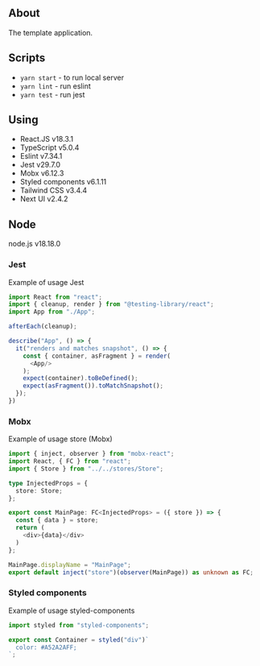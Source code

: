## About

The template application.

## Scripts

* `yarn start` - to run local server
* `yarn lint` - run eslint
* `yarn test` - run jest

## Using
- React.JS v18.3.1
- TypeScript v5.0.4
- Eslint v7.34.1
- Jest v29.7.0
- Mobx v6.12.3
- Styled components v6.1.11
- Tailwind CSS v3.4.4
- Next UI v2.4.2

## Node
node.js v18.18.0

### Jest
Example of usage Jest
```typescript
import React from "react";
import { cleanup, render } from "@testing-library/react";
import App from "./App";

afterEach(cleanup);

describe("App", () => {
  it("renders and matches snapshot", () => {
    const { container, asFragment } = render(
      <App/>
    );
    expect(container).toBeDefined();
    expect(asFragment()).toMatchSnapshot();
  });
})
```

### Mobx
Example of usage store (Mobx)
```typescript
import { inject, observer } from "mobx-react";
import React, { FC } from "react";
import { Store } from "../../stores/Store";

type InjectedProps = {
  store: Store;
};

export const MainPage: FC<InjectedProps> = ({ store }) => {
  const { data } = store;
  return (
    <div>{data}</div>
  )
};

MainPage.displayName = "MainPage";
export default inject("store")(observer(MainPage)) as unknown as FC;
```

### Styled components
Example of usage styled-components
```typescript
import styled from "styled-components";

export const Container = styled("div")`
  color: #A52A2AFF;
`;
```
